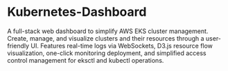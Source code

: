 # Kubernetes-Dashboard
A full-stack web dashboard to simplify AWS EKS cluster management. Create, manage, and visualize clusters and their resources through a user-friendly UI. Features real-time logs via WebSockets, D3.js resource flow visualization, one-click monitoring deployment, and simplified access control management for eksctl and kubectl operations.
